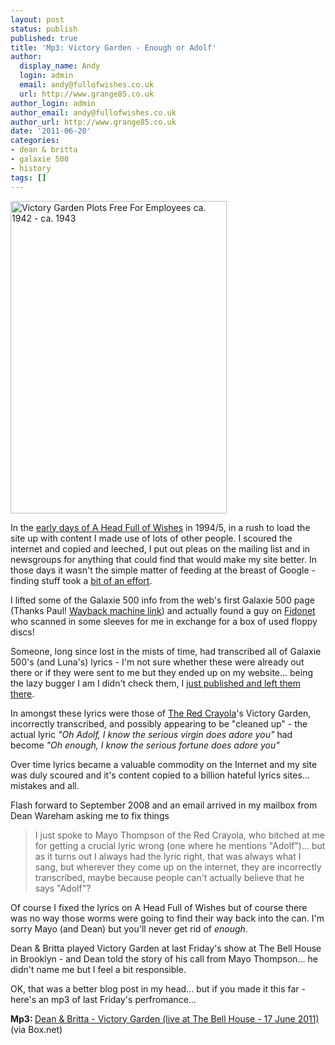 ```yaml
---
layout: post
status: publish
published: true
title: 'Mp3: Victory Garden - Enough or Adolf'
author:
  display_name: Andy
  login: admin
  email: andy@fullofwishes.co.uk
  url: http://www.grange85.co.uk
author_login: admin
author_email: andy@fullofwishes.co.uk
author_url: http://www.grange85.co.uk
date: '2011-06-20'
categories:
- dean & britta
- galaxie 500
- history
tags: []
---
```

<p><a href="http://www.flickr.com/photos/usnationalarchives/4545458369/" title="Victory Garden Plots Free For Employees ca. 1942 - ca. 1943 by The U.S. National Archives, on Flickr"><img class="aligncenter" src="https://farm5.static.flickr.com/4071/4545458369_71298d2380.jpg" width="346" height="500" alt="Victory Garden Plots Free For Employees ca. 1942 - ca. 1943"></a></p>
<p>In the <a href="http://web.archive.org/web/19970412134846/http://www.aald.demon.co.uk/galaxie/index.html">early days of A Head Full of Wishes</a> in 1994/5, in a rush to load the site up with content I made use of lots of other people. I scoured the internet and copied and leeched, I put out pleas on the mailing list and in newsgroups for anything that could find that would make my site better. In those days it wasn't the simple matter of feeding at the breast of Google - finding stuff took a <a href="http://en.wikipedia.org/wiki/Gopher_%28protocol%29">bit of an effort</a>. </p>
<p>I lifted some of the Galaxie 500 info from the web's first Galaxie 500 page (Thanks Paul! <a href="http://web.archive.org/web/19970723201343/http://users.ox.ac.uk/~ba93013/Galaxie_500.html">Wayback machine link</a>) and actually found a guy on <a href="http://en.wikipedia.org/wiki/Fidonet">Fidonet</a> who scanned in some sleeves for me in exchange for a box of used floppy discs!</p>
<p>Someone, long since lost in the mists of time, had transcribed all of Galaxie 500's (and Luna's) lyrics - I'm not sure whether these were already out there or if they were sent to me but they ended up on my website... being the lazy bugger I am I didn't check them, I <a href="http://web.archive.org/web/19971023214828/http://www.aald.demon.co.uk/galaxie/discog/lyrics/victoryg.html">just published and left them there</a>.</p>
<p>In amongst these lyrics were those of <a href="http://en.wikipedia.org/wiki/Red_Krayola">The Red Crayola</a>'s Victory Garden, incorrectly transcribed, and possibly appearing to be "cleaned up" - the actual lyric <em>"Oh Adolf, I know the serious virgin does adore you"</em> had become <em>"Oh enough, I know the serious fortune does adore you"</em></p>
<p>Over time lyrics became a valuable commodity on the Internet and my site was duly scoured and it's content copied to a billion hateful lyrics sites... mistakes and all.</p>
<p>Flash forward to September 2008 and an email arrived in my mailbox from Dean Wareham asking me to fix things</p>
<blockquote><p>I just spoke to Mayo Thompson of the Red Crayola, who bitched at me for getting a crucial lyric wrong (one where he mentions "Adolf")... but as it turns out I always had the lyric right, that was always what I sang, but  wherever they come up on the internet, they are incorrectly transcribed, maybe because people can't actually believe that he says "Adolf"?</p></blockquote>
<p>Of course <span class="removed_link" title="https://www.fullofwishes.co.uk/database/wiki/Victory_Garden">I fixed the lyrics on A Head Full of Wishes</span> but of course there was no way those worms were going to find their way back into the can. I'm sorry Mayo (and Dean) but you'll never get rid of <em>enough</em>.</p>
<p>Dean & Britta played Victory Garden at last Friday's show at The Bell House in Brooklyn - and Dean told the story of his call from Mayo Thompson... he didn't name me but I feel a bit responsible.</p>
<p>OK, that was a better blog post in my head... but if you made it this far - here's an mp3 of last Friday's perfromance...</p>
<p><strong>Mp3: </strong><a href="http://www.box.net/shared/z1br1p1x6sg19s7m8z35">Dean & Britta - Victory Garden (live at The Bell House - 17 June 2011)</a> (via Box.net)</p>

